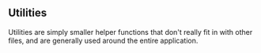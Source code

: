Utilities
---------
Utilities are simply smaller helper functions that don't really fit in with other files, and are generally used around the entire application.